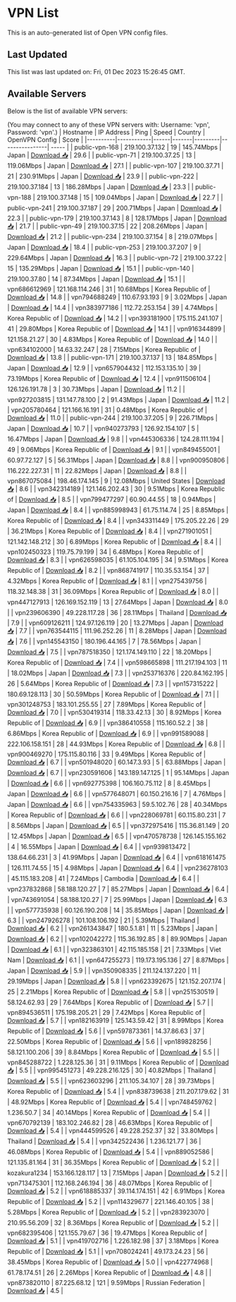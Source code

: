 # VPN List

This is an auto-generated list of Open VPN config files.

## Last Updated

This list was last updated on: Fri, 01 Dec 2023 15:26:45 GMT.

## Available Servers

Below is the list of available VPN servers:

(You may connect to any of these VPN servers with: Username: 'vpn', Password: 'vpn'.)
| Hostname | IP Address | Ping | Speed | Country | OpenVPN Config | Score |
|----------|------------|------|-------|---------|----------------| ----- |
| public-vpn-168 | 219.100.37.132 | 19 | 145.74Mbps | Japan | [Download 📥](./configs/server_0_JP.ovpn) | 29.6 |
| public-vpn-71 | 219.100.37.25 | 13 | 119.06Mbps | Japan | [Download 📥](./configs/server_1_JP.ovpn) | 27.1 |
| public-vpn-107 | 219.100.37.71 | 21 | 230.91Mbps | Japan | [Download 📥](./configs/server_2_JP.ovpn) | 23.9 |
| public-vpn-222 | 219.100.37.184 | 13 | 186.28Mbps | Japan | [Download 📥](./configs/server_3_JP.ovpn) | 23.3 |
| public-vpn-188 | 219.100.37.148 | 15 | 109.04Mbps | Japan | [Download 📥](./configs/server_4_JP.ovpn) | 22.7 |
| public-vpn-241 | 219.100.37.187 | 29 | 200.71Mbps | Japan | [Download 📥](./configs/server_5_JP.ovpn) | 22.3 |
| public-vpn-179 | 219.100.37.143 | 8 | 128.17Mbps | Japan | [Download 📥](./configs/server_6_JP.ovpn) | 21.7 |
| public-vpn-49 | 219.100.37.15 | 22 | 208.26Mbps | Japan | [Download 📥](./configs/server_7_JP.ovpn) | 21.2 |
| public-vpn-234 | 219.100.37.154 | 8 | 219.07Mbps | Japan | [Download 📥](./configs/server_8_JP.ovpn) | 18.4 |
| public-vpn-253 | 219.100.37.207 | 9 | 229.64Mbps | Japan | [Download 📥](./configs/server_9_JP.ovpn) | 16.3 |
| public-vpn-72 | 219.100.37.22 | 15 | 135.29Mbps | Japan | [Download 📥](./configs/server_10_JP.ovpn) | 15.1 |
| public-vpn-140 | 219.100.37.80 | 14 | 87.34Mbps | Japan | [Download 📥](./configs/server_11_JP.ovpn) | 15.1 |
| vpn686612969 | 121.168.114.246 | 31 | 10.68Mbps | Korea Republic of | [Download 📥](./configs/server_12_KR.ovpn) | 14.8 |
| vpn794688249 | 110.67.93.193 | 9 | 3.02Mbps | Japan | [Download 📥](./configs/server_13_JP.ovpn) | 14.4 |
| vpn383977186 | 112.72.253.154 | 39 | 4.74Mbps | Korea Republic of | [Download 📥](./configs/server_14_KR.ovpn) | 14.2 |
| vpn393181900 | 175.115.241.107 | 41 | 29.80Mbps | Korea Republic of | [Download 📥](./configs/server_15_KR.ovpn) | 14.1 |
| vpn916344899 | 121.158.21.27 | 30 | 4.83Mbps | Korea Republic of | [Download 📥](./configs/server_16_KR.ovpn) | 14.0 |
| vpn634102000 | 14.63.32.247 | 28 | 7.15Mbps | Korea Republic of | [Download 📥](./configs/server_17_KR.ovpn) | 13.8 |
| public-vpn-171 | 219.100.37.137 | 13 | 184.85Mbps | Japan | [Download 📥](./configs/server_18_JP.ovpn) | 12.9 |
| vpn657904432 | 112.153.135.10 | 39 | 73.19Mbps | Korea Republic of | [Download 📥](./configs/server_19_KR.ovpn) | 12.4 |
| vpn911506104 | 126.126.191.78 | 3 | 30.73Mbps | Japan | [Download 📥](./configs/server_20_JP.ovpn) | 11.2 |
| vpn927203815 | 131.147.78.100 | 2 | 91.43Mbps | Japan | [Download 📥](./configs/server_21_JP.ovpn) | 11.2 |
| vpn205780464 | 121.166.16.191 | 31 | 0.48Mbps | Korea Republic of | [Download 📥](./configs/server_22_KR.ovpn) | 11.0 |
| public-vpn-244 | 219.100.37.205 | 9 | 226.71Mbps | Japan | [Download 📥](./configs/server_23_JP.ovpn) | 10.7 |
| vpn940273793 | 126.92.154.107 | 5 | 16.47Mbps | Japan | [Download 📥](./configs/server_24_JP.ovpn) | 9.8 |
| vpn445306336 | 124.28.111.194 | 49 | 9.06Mbps | Korea Republic of | [Download 📥](./configs/server_25_KR.ovpn) | 9.1 |
| vpn849455001 | 60.97.72.127 | 5 | 56.31Mbps | Japan | [Download 📥](./configs/server_26_JP.ovpn) | 8.8 |
| vpn900950806 | 116.222.227.31 | 11 | 22.82Mbps | Japan | [Download 📥](./configs/server_27_JP.ovpn) | 8.8 |
| vpn867075084 | 198.46.174.145 | 9 | 12.08Mbps | United States | [Download 📥](./configs/server_28_US.ovpn) | 8.6 |
| vpn342314189 | 121.146.202.43 | 30 | 9.51Mbps | Korea Republic of | [Download 📥](./configs/server_29_KR.ovpn) | 8.5 |
| vpn799477297 | 60.90.44.55 | 18 | 0.94Mbps | Japan | [Download 📥](./configs/server_30_JP.ovpn) | 8.4 |
| vpn885998943 | 61.75.114.74 | 25 | 8.85Mbps | Korea Republic of | [Download 📥](./configs/server_31_KR.ovpn) | 8.4 |
| vpn343311449 | 175.205.22.26 | 29 | 36.21Mbps | Korea Republic of | [Download 📥](./configs/server_32_KR.ovpn) | 8.4 |
| vpn271901051 | 121.142.148.212 | 30 | 6.89Mbps | Korea Republic of | [Download 📥](./configs/server_33_KR.ovpn) | 8.4 |
| vpn102450323 | 119.75.79.199 | 34 | 6.48Mbps | Korea Republic of | [Download 📥](./configs/server_34_KR.ovpn) | 8.3 |
| vpn626598035 | 61.105.104.195 | 34 | 9.51Mbps | Korea Republic of | [Download 📥](./configs/server_35_KR.ovpn) | 8.2 |
| vpn868741917 | 110.35.53.154 | 37 | 4.32Mbps | Korea Republic of | [Download 📥](./configs/server_36_KR.ovpn) | 8.1 |
| vpn275439756 | 118.32.148.38 | 31 | 36.09Mbps | Korea Republic of | [Download 📥](./configs/server_37_KR.ovpn) | 8.0 |
| vpn447127913 | 126.169.152.119 | 13 | 27.64Mbps | Japan | [Download 📥](./configs/server_38_JP.ovpn) | 8.0 |
| vpn239606390 | 49.228.117.28 | 36 | 28.11Mbps | Thailand | [Download 📥](./configs/server_39_TH.ovpn) | 7.9 |
| vpn609126211 | 124.97.126.119 | 20 | 13.27Mbps | Japan | [Download 📥](./configs/server_40_JP.ovpn) | 7.7 |
| vpn763544115 | 111.96.252.26 | 11 | 8.28Mbps | Japan | [Download 📥](./configs/server_41_JP.ovpn) | 7.6 |
| vpn145543150 | 180.196.44.165 | 7 | 78.56Mbps | Japan | [Download 📥](./configs/server_42_JP.ovpn) | 7.5 |
| vpn787518350 | 121.174.149.110 | 22 | 18.20Mbps | Korea Republic of | [Download 📥](./configs/server_43_KR.ovpn) | 7.4 |
| vpn598665898 | 111.217.194.103 | 11 | 18.02Mbps | Japan | [Download 📥](./configs/server_44_JP.ovpn) | 7.3 |
| vpn253716376 | 220.84.162.195 | 26 | 5.64Mbps | Korea Republic of | [Download 📥](./configs/server_45_KR.ovpn) | 7.3 |
| vpn157315222 | 180.69.128.113 | 30 | 50.59Mbps | Korea Republic of | [Download 📥](./configs/server_46_KR.ovpn) | 7.1 |
| vpn301248753 | 183.101.255.55 | 27 | 7.89Mbps | Korea Republic of | [Download 📥](./configs/server_47_KR.ovpn) | 7.0 |
| vpn530419314 | 118.33.42.13 | 30 | 8.92Mbps | Korea Republic of | [Download 📥](./configs/server_48_KR.ovpn) | 6.9 |
| vpn386410558 | 115.160.52.2 | 38 | 6.86Mbps | Korea Republic of | [Download 📥](./configs/server_49_KR.ovpn) | 6.9 |
| vpn991589088 | 222.106.158.151 | 28 | 44.93Mbps | Korea Republic of | [Download 📥](./configs/server_50_KR.ovpn) | 6.8 |
| vpn900469270 | 175.115.80.116 | 33 | 9.49Mbps | Korea Republic of | [Download 📥](./configs/server_51_KR.ovpn) | 6.7 |
| vpn501948020 | 60.147.3.93 | 5 | 63.88Mbps | Japan | [Download 📥](./configs/server_52_JP.ovpn) | 6.7 |
| vpn230591606 | 143.189.147.125 | 1 | 95.14Mbps | Japan | [Download 📥](./configs/server_53_JP.ovpn) | 6.6 |
| vpn692775398 | 106.160.75.112 | 8 | 8.45Mbps | Japan | [Download 📥](./configs/server_54_JP.ovpn) | 6.6 |
| vpn577648071 | 60.150.216.16 | 7 | 4.76Mbps | Japan | [Download 📥](./configs/server_55_JP.ovpn) | 6.6 |
| vpn754335963 | 59.5.102.76 | 28 | 40.34Mbps | Korea Republic of | [Download 📥](./configs/server_56_KR.ovpn) | 6.6 |
| vpn228069781 | 60.115.80.231 | 7 | 8.56Mbps | Japan | [Download 📥](./configs/server_57_JP.ovpn) | 6.5 |
| vpn372975416 | 115.36.81.149 | 20 | 12.45Mbps | Japan | [Download 📥](./configs/server_58_JP.ovpn) | 6.5 |
| vpn470578738 | 126.145.155.162 | 4 | 16.55Mbps | Japan | [Download 📥](./configs/server_59_JP.ovpn) | 6.4 |
| vpn939813472 | 138.64.66.231 | 3 | 41.99Mbps | Japan | [Download 📥](./configs/server_60_JP.ovpn) | 6.4 |
| vpn618161475 | 126.111.74.55 | 15 | 4.98Mbps | Japan | [Download 📥](./configs/server_61_JP.ovpn) | 6.4 |
| vpn236278103 | 45.115.183.208 | 41 | 7.24Mbps | Cambodia | [Download 📥](./configs/server_62_KH.ovpn) | 6.4 |
| vpn237832868 | 58.188.120.27 | 7 | 85.27Mbps | Japan | [Download 📥](./configs/server_63_JP.ovpn) | 6.4 |
| vpn743691054 | 58.188.120.27 | 7 | 25.99Mbps | Japan | [Download 📥](./configs/server_64_JP.ovpn) | 6.3 |
| vpn577735938 | 60.126.190.208 | 14 | 35.85Mbps | Japan | [Download 📥](./configs/server_65_JP.ovpn) | 6.3 |
| vpn247926278 | 101.108.106.192 | 21 | 5.39Mbps | Thailand | [Download 📥](./configs/server_66_TH.ovpn) | 6.2 |
| vpn261343847 | 180.5.1.81 | 11 | 5.23Mbps | Japan | [Download 📥](./configs/server_67_JP.ovpn) | 6.2 |
| vpn102042272 | 115.36.192.85 | 8 | 89.90Mbps | Japan | [Download 📥](./configs/server_68_JP.ovpn) | 6.1 |
| vpn323863101 | 42.115.185.158 | 21 | 7.33Mbps | Viet Nam | [Download 📥](./configs/server_69_VN.ovpn) | 6.1 |
| vpn647255273 | 119.173.195.136 | 27 | 8.87Mbps | Japan | [Download 📥](./configs/server_70_JP.ovpn) | 5.9 |
| vpn350908335 | 211.124.137.220 | 11 | 29.19Mbps | Japan | [Download 📥](./configs/server_71_JP.ovpn) | 5.8 |
| vpn623392675 | 121.152.207.174 | 25 | 2.21Mbps | Korea Republic of | [Download 📥](./configs/server_72_KR.ovpn) | 5.8 |
| vpn251530519 | 58.124.62.93 | 29 | 7.64Mbps | Korea Republic of | [Download 📥](./configs/server_73_KR.ovpn) | 5.7 |
| vpn894536511 | 175.198.205.21 | 29 | 7.42Mbps | Korea Republic of | [Download 📥](./configs/server_74_KR.ovpn) | 5.7 |
| vpn182163919 | 125.143.59.42 | 31 | 8.99Mbps | Korea Republic of | [Download 📥](./configs/server_75_KR.ovpn) | 5.6 |
| vpn597873361 | 14.37.86.63 | 37 | 22.50Mbps | Korea Republic of | [Download 📥](./configs/server_76_KR.ovpn) | 5.6 |
| vpn189828256 | 58.121.100.206 | 39 | 8.84Mbps | Korea Republic of | [Download 📥](./configs/server_77_KR.ovpn) | 5.5 |
| vpn845288722 | 1.228.125.36 | 31 | 9.11Mbps | Korea Republic of | [Download 📥](./configs/server_78_KR.ovpn) | 5.5 |
| vpn995451273 | 49.228.216.125 | 30 | 40.82Mbps | Thailand | [Download 📥](./configs/server_79_TH.ovpn) | 5.5 |
| vpn623603296 | 211.105.34.107 | 28 | 39.73Mbps | Korea Republic of | [Download 📥](./configs/server_80_KR.ovpn) | 5.4 |
| vpn838739638 | 211.207.179.62 | 31 | 48.92Mbps | Korea Republic of | [Download 📥](./configs/server_81_KR.ovpn) | 5.4 |
| vpn748459762 | 1.236.50.7 | 34 | 40.14Mbps | Korea Republic of | [Download 📥](./configs/server_82_KR.ovpn) | 5.4 |
| vpn670792139 | 183.102.246.82 | 28 | 46.63Mbps | Korea Republic of | [Download 📥](./configs/server_83_KR.ovpn) | 5.4 |
| vpn444599526 | 49.228.252.37 | 32 | 33.80Mbps | Thailand | [Download 📥](./configs/server_84_TH.ovpn) | 5.4 |
| vpn342522436 | 1.236.121.77 | 36 | 46.08Mbps | Korea Republic of | [Download 📥](./configs/server_85_KR.ovpn) | 5.4 |
| vpn889052586 | 121.135.81.164 | 31 | 36.35Mbps | Korea Republic of | [Download 📥](./configs/server_86_KR.ovpn) | 5.2 |
| kozakura1234 | 153.166.128.117 | 13 | 7.15Mbps | Japan | [Download 📥](./configs/server_87_JP.ovpn) | 5.2 |
| vpn713475301 | 112.168.246.194 | 36 | 48.07Mbps | Korea Republic of | [Download 📥](./configs/server_88_KR.ovpn) | 5.2 |
| vpn618885337 | 39.114.174.151 | 42 | 6.91Mbps | Korea Republic of | [Download 📥](./configs/server_89_KR.ovpn) | 5.2 |
| vpn114329677 | 221.146.40.105 | 38 | 5.28Mbps | Korea Republic of | [Download 📥](./configs/server_90_KR.ovpn) | 5.2 |
| vpn283923070 | 210.95.56.209 | 32 | 8.36Mbps | Korea Republic of | [Download 📥](./configs/server_91_KR.ovpn) | 5.2 |
| vpn682395406 | 121.155.79.67 | 36 | 19.47Mbps | Korea Republic of | [Download 📥](./configs/server_92_KR.ovpn) | 5.1 |
| vpn419702716 | 1.226.182.98 | 37 | 3.18Mbps | Korea Republic of | [Download 📥](./configs/server_93_KR.ovpn) | 5.1 |
| vpn708024241 | 49.173.24.23 | 56 | 38.45Mbps | Korea Republic of | [Download 📥](./configs/server_94_KR.ovpn) | 5.0 |
| vpn422774968 | 61.78.174.51 | 26 | 2.26Mbps | Korea Republic of | [Download 📥](./configs/server_95_KR.ovpn) | 4.8 |
| vpn873820110 | 87.225.68.12 | 121 | 9.59Mbps | Russian Federation | [Download 📥](./configs/server_96_RU.ovpn) | 4.5 |
